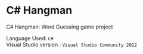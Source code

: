 # C# Hangman
C# Hangman: Word Guessing game project

Language Used: `C#`  
Visual Studio version : `Visual Studio Community 2022`
